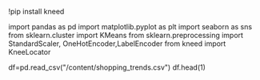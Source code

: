!pip install kneed

import pandas as pd
import matplotlib.pyplot as plt
import seaborn as sns
from sklearn.cluster import KMeans
from sklearn.preprocessing import StandardScaler, OneHotEncoder,LabelEncoder
from kneed import KneeLocator


df=pd.read_csv("/content/shopping_trends.csv")
df.head(1)
